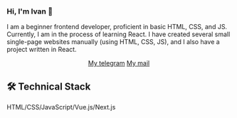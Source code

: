 ### Hi, I'm Ivan 👋
I am a beginner frontend developer, proficient in basic HTML, CSS, and JS. Currently, I am in the process of learning React. I have created several small single-page websites manually (using HTML, CSS, JS), and I also have a project written in React.



<p align='center'>
   <a href="https://t.me/netorwtik">My telegram</a>
   <a href="netorwtik@gmail.com">My mail</a>
</p>

## 🛠 Technical Stack
HTML/CSS/JavaScript/Vue.js/Next.js

<!--
**netorwtik/netorwtik** is a ✨ _special_ ✨ repository because its `README.md` (this file) appears on your GitHub profile.

Here are some ideas to get you started:

- 🔭 I’m currently working on ...
- 🌱 I’m currently learning ...
- 👯 I’m looking to collaborate on ...
- 🤔 I’m looking for help with ...
- 💬 Ask me about ...
- 📫 How to reach me: ...
- 😄 Pronouns: ...
- ⚡ Fun fact: ...
-->
